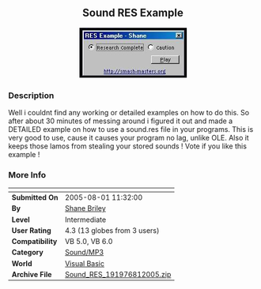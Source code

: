 ﻿<div align="center">

## Sound RES Example

<img src="PIC200581124111867.jpg">
</div>

### Description

Well i couldnt find any working or detailed examples on how to do this. So after about 30 minutes of messing around i figured it out and made a DETAILED example on how to use a sound.res file in your programs. This is very good to use, cause it causes your program no lag, unlike OLE. Also it keeps those lamos from stealing your stored sounds ! Vote if you like this example !
 
### More Info
 


<span>             |<span>
---                |---
**Submitted On**   |2005-08-01 11:32:00
**By**             |[Shane Briley](https://github.com/Planet-Source-Code/PSCIndex/blob/master/ByAuthor/shane-briley.md)
**Level**          |Intermediate
**User Rating**    |4.3 (13 globes from 3 users)
**Compatibility**  |VB 5\.0, VB 6\.0
**Category**       |[Sound/MP3](https://github.com/Planet-Source-Code/PSCIndex/blob/master/ByCategory/sound-mp3__1-45.md)
**World**          |[Visual Basic](https://github.com/Planet-Source-Code/PSCIndex/blob/master/ByWorld/visual-basic.md)
**Archive File**   |[Sound\_RES\_191976812005\.zip](https://github.com/Planet-Source-Code/shane-briley-sound-res-example__1-62018/archive/master.zip)








